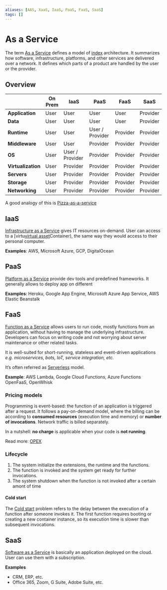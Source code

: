 ```yaml
---
aliases: [AAS, XaaS, IaaS, PaaS, FaaS, SaaS]
tags: []
---
```


# As a Service

The term [As a Service](https://wikipedia.org/wiki/as_a_service) defines a model of [index](index.md) architecture. It summarizes how software, infrastructure, platforms, and other services are delivered over a network. It defines which parts of a product are handled by the user or the provider.

## Overview

|                | On Prem | IaaS            | PaaS            | FaaS     | SaaS     |
| -------------- | ------- | --------------- | --------------- | -------- | -------- |
| **Application**    | User    | User            | User            | User     | Provider |
| **Data**           | User    | User            | User            | User     | Provider |
| **Runtime**        | User    | User            | User / Provider | Provider | Provider |
| **Middleware**     | User    | User            | Provider        | Provider | Provider |
| **OS**             | User    | User / Provider | Provider        | Provider | Provider |
| **Virtualization** | User    | Provider        | Provider        | Provider | Provider |
| **Servers**        | User    | Provider        | Provider        | Provider | Provider |
| **Storage**        | User    | Provider        | Provider        | Provider | Provider |
| **Networking**     | User    | Provider        | Provider        | Provider | Provider |

A good analogy of this is [Pizza-as-a-service](https://www.optimizely.com/insights/blog/pizza-as-a-service/)

## IaaS

[Infrastructure as a Service](https://wikipedia.org/wiki/infrastructure_as_a_service) gives IT resources on-demand. User can access to a [virtu[virtual asset](virtualization.md)Container), the same way they would access to their personal computer.

**Examples**: AWS, Microsoft Azure, GCP, DigitalOcean

## PaaS

[Platform as a Service](https://wikipedia.org/wiki/platform_as_a_service) provide dev tools and predefined frameworks. It generally allows to deploy app on different 

**Examples**: Heroku, Google App Engine, Microsoft Azure App Service, AWS Elastic Beanstalk

## FaaS

[Function as a Service](https://wikipedia.org/wiki/function_as_a_service) allows users to run code, mostly functions from an application, without having to manage the underlying infrastructure. Developers can focus on writing code and not worrying about server maintenance or other related tasks.

It is well-suited for short-running, stateless and event-driven applications *e.g. microservices, bots, IoT, service integration, etc.*

It’s often referred as [Serverless](https://www.notion.so/serverless-1bb19567a7a846e58fc76d4e408528fc?pvs=21) model.

**Example**: AWS Lambda, Google Cloud Functions, Azure Functions OpenFaaS, OpenWhisk

### Pricing models

Programming is event-based: the function of an application is triggered after a request. It follows a pay-on-demand model, where the billing can be according to **consumed resources** (execution time and memory) or **number of invocations**. Network traffic is billed separately.

In a nutshell: **no charge** is applicable when your code is **not running**.

Read more: [OPEX](../../../project-management/glossary/tco.md#opex)

### Lifecycle

1. The system initialize the extensions, the runtime and the functions.
2. The function is invoked and the system get ready for further invocations.
3. The system shutdown when the function is not invoked after a certain amont of time

#### Cold start

The [Cold start](https://wikipedia.org/wiki/cold_start_(computing)) problem refers to the delay between the execution of a function after someone invokes it. The first function requires booting or creating a new container instance, so its execution time is slower than subsequent invocations.

## SaaS

[Software as a Service](https://wikipedia.org/wiki/software_as_a_service) is basically an application deployed on the cloud. User can use them with a subscription.

**Examples**
- CRM, ERP, etc.
- Office 365, Zoom, G Suite, Adobe Suite, etc.

